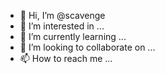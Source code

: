 - 👋 Hi, I’m @scavenge
- 👀 I’m interested in ...
- 🌱 I’m currently learning ...
- 💞️ I’m looking to collaborate on ...
- 📫 How to reach me ...

<!---
scavenge/scavenge is a ✨ special ✨ repository because its `README.md` (this file) appears on your GitHub profile.
You can click the Preview link to take a look at your changes.
--->
